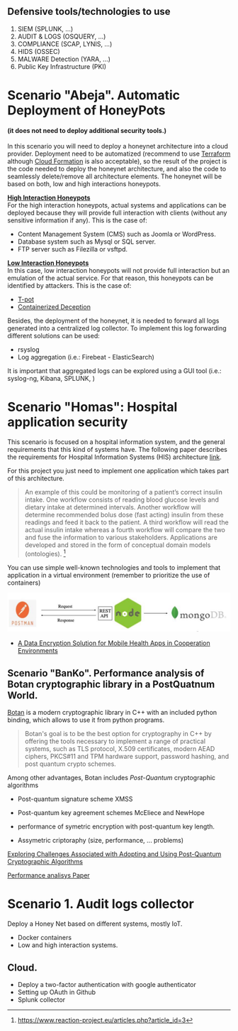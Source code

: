 
## Defensive tools/technologies to use

1. SIEM (SPLUNK, ...)
1. AUDIT & LOGS (OSQUERY, ...)
1. COMPLIANCE (SCAP, LYNIS, ...)
1. HIDS (OSSEC)
1. MALWARE Detection (YARA, ...)
1. Public Key Infrastructure (PKI)



# Scenario "Abeja". Automatic Deployment of HoneyPots
#### (it does not need to deploy additional security tools.) 

In this scenario you will need to deploy a honeynet architecture into a cloud provider. Deployment need to be automatized (recommend to use [Terraform](https://www.terraform.io/) although [Cloud Formation](https://docs.aws.amazon.com/AWSCloudFormation/latest/UserGuide/Welcome.html) is also acceptable), so the result of the project is the code needed to deploy the honeynet architecture, and also the code to seamlessly delete/remove all architecture elements.
The honeynet will be based on both, low and high interactions honeypots.  

**<u>High Interaction Honeypots</u>**   
For the high interaction honeypots, actual systems and applications can be deployed because they will provide full interaction with clients (without any sensitive information if any).  This is the case of:
- Content Management System (CMS) such as Joomla or WordPress.
- Database system such as Mysql or SQL server.
- FTP server such as Filezilla or vsftpd.

**<u>Low Interaction Honeypots</u>**   
In this case, low interaction honeypots will not provide full interaction but an emulation of the actual service. For that reason, this honeypots can be identified by attackers. This is the case of:
- [T-pot](https://github.security.telekom.com/2020/08/honeypot-tpot-20.06-released.html)
- [Containerized Deception](https://appfleet.com/blog/compromised-container-detection-with-honeypot-containers/)

Besides, the deployment of the honeynet, it is needed to forward all logs generated into a centralized log collector. To implement this log forwarding different solutions can be used:
- rsyslog
- Log aggregation (i.e.: Firebeat - ElasticSearch)

It is important that aggregated logs can be explored using a GUI tool (i.e.: syslog-ng, Kibana, SPLUNK, )



# Scenario "Homas": Hospital application security
This scenario is focused on a hospital information system, and the general requirements that this kind of systems have. The following paper describes the requirements for Hospital Information Systems (HIS) architecture [link](https://www.scitepress.org/Papers/2012/38850/38850.pdf).

For this project you just need to implement one application which takes  part of this architecture.

 > An example of this could be monitoring of a patient’s correct insulin intake. One workflow consists of reading blood glucose levels and dietary intake at determined intervals. Another workflow will determine recommended bolus dose (fast acting) insulin from these readings and feed it back to the patient. A third workflow will read the actual insulin intake whereas a fourth workflow will compare the two and fuse the information to various stakeholders. Applications are developed and stored in the form of conceptual domain models (ontologies). [^1]

[^1]: https://www.reaction-project.eu/articles.php?article_id=3

You can use simple well-known technologies and tools to implement that application in a virtual environment (remember to prioritize the use of containers)

![Simple implementation of the Application](figures/mongonodejs.png)

- [A Data Encryption Solution for Mobile Health Apps in Cooperation Environments](https://www.ncbi.nlm.nih.gov/pmc/articles/PMC3636327/)





## Scenario "BanKo". Performance analysis of Botan cryptographic library in a PostQuatnum World. 

[Botan](https://github.com/randombit/botan) is a modern cryptographic library in C++ with an included python binding, which allows to use it from python programs.
> Botan's goal is to be the best option for cryptography in C++ by offering the tools necessary to implement a range of practical systems, such as TLS protocol, X.509 certificates, modern AEAD ciphers, PKCS#11 and TPM hardware support, password hashing, and post quantum crypto schemes.

Among other advantages, Botan includes *Post-Quantum* cryptographic algorithms 

+ Post-quantum signature scheme XMSS

+ Post-quantum key agreement schemes McEliece and NewHope

+ performance of symetric encryption with post-quantum key length.
+ Assymetric criptoraphy (size, performance, ... problems)

[Exploring Challenges Associated with Adopting and
Using Post-Quantum Cryptographic Algorithms](https://nvlpubs.nist.gov/nistpubs/CSWP/NIST.CSWP.04282021.pdf)

[Performance analisys Paper](https://arxiv.org/pdf/2010.06139.pdf)




# Scenario 1. Audit logs collector

Deploy a Honey Net based on different systems, mostly IoT. 
- Docker containers
- Low and high interaction systems.

## Cloud. 
- Deploy a two-factor authentication with google authenticator
- Setting up OAuth in Github
- Splunk collector
